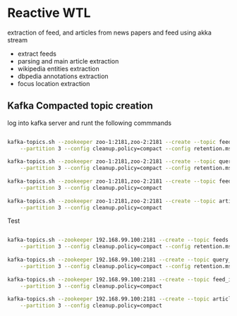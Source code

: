 # Reactive WTL

extraction of feed, and articles from news papers and feed using akka stream

- extract feeds
- parsing and main article extraction
- wikipedia entities extraction
- dbpedia annotations extraction
- focus location extraction


## Kafka Compacted topic creation

log into kafka server and runt the following commmands

```bash

kafka-topics.sh --zookeeper zoo-1:2181,zoo-2:2181 --create --topic feeds --replication-factor 2 \
    --partition 3 --config cleanup.policy=compact --config retention.ms=86400000
    
kafka-topics.sh --zookeeper zoo-1:2181,zoo-2:2181 --create --topic query_terms --replication-factor 2 \
    --partition 3 --config cleanup.policy=compact --config retention.ms=86400000
    
kafka-topics.sh --zookeeper zoo-1:2181,zoo-2:2181 --create --topic feed_items --replication-factor 2 \
    --partition 3 --config cleanup.policy=compact
    
kafka-topics.sh --zookeeper zoo-1:2181,zoo-2:2181 --create --topic articles --replication-factor 2 \
    --partition 3 --config cleanup.policy=compact

```


Test
```bash

kafka-topics.sh --zookeeper 192.168.99.100:2181 --create --topic feeds --replication-factor 1 \
    --partition 3 --config cleanup.policy=compact --config retention.ms=86400000
    
kafka-topics.sh --zookeeper 192.168.99.100:2181 --create --topic query_terms --replication-factor 1 \
    --partition 3 --config cleanup.policy=compact --config retention.ms=86400000
    
kafka-topics.sh --zookeeper 192.168.99.100:2181 --create --topic feed_items --replication-factor 1 \
    --partition 3 --config cleanup.policy=compact
    
kafka-topics.sh --zookeeper 192.168.99.100:2181 --create --topic articles --replication-factor 1 \
    --partition 3 --config cleanup.policy=compact
```